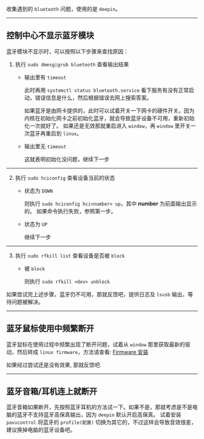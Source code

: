 收集遇到的 `bluetooth` 问题，使用的是 `deepin`。

---------------------------------------------

## 控制中心不显示蓝牙模块

蓝牙模块不显示时，可以按照以下步骤来查找原因：

1. 执行 `sudo dmesg|grub bluetooth` 查看输出结果
    
    * 输出里有 `timeout`

        此时再用 `systemctl status bluetooth.service` 看下服务有没有正常启动，错误信息是什么，然后根据错误去网上搜索答案。
    
        如果蓝牙是由网卡提供的，此时可以试着开关一下网卡的硬件开关。因为内核在初始化网卡之前初始化蓝牙，就会导致蓝牙设备不可用，重新初始化一次就好了。
        如果还是无效那就重启进入 `window`，再 `window` 里开关一次蓝牙再重启到 `linux`。
    
    * 输出里无 `timeout`
    
        这就表明初始化没问题，继续下一步

-------------------------------------------

2. 执行 `sudo hciconfig` 查看设备当前的状态
    
    * 状态为 `DOWN`
    
        则执行 `sudo hciconfig hci<number> up`，其中 **number** 为前面输出显示的。
        如果命令执行失败，参照第一步。
    
    * 状态为 `UP`
        
        继续下一步

-------------------------------------------

3. 执行 `sudo rfkill list` 查看设备是否被 `block`

    * 被 `block`
    
        则执行 `sudo rfkill <dev> unblock`
    
如果尝试完上述步骤，蓝牙仍不可用，那就反馈吧，提供日志及 `lsusb` 输出，等待问题被解决。

-------------------------------------------

## 蓝牙鼠标使用中频繁断开

蓝牙鼠标在使用过程中频繁出现了断开问题，试着从 `window` 那里获取最新的驱动，然后转成 `linux firmware`，方法请查看: [Firmware 安装](install-firmware.md)

如果经过尝试还是没有效果, 那就反馈吧.

-------------------------------------------

## 蓝牙音箱/耳机连上就断开

蓝牙音箱如果断开，先按照蓝牙耳机的方法试一下。如果不是，那就考虑是不是电脑的蓝牙不支持蓝牙高保真输出，因为 `deepin` 默认开启高保真。
试着安装 `pavucontrol` 将蓝牙的 `profile(配置)` 切换为其它的，不过这样会导致音效很差，建议换掉电脑的蓝牙设备吧。
